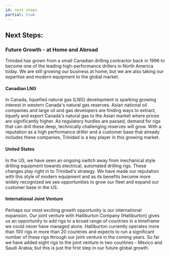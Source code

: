 ```yaml
---
id: next_steps
partial: true
---
```


## Next Steps:

### Future Growth - at Home and Abroad

Trinidad has grown from a small Canadian drilling contractor back in 1996 to become one of the leading high-performance drillers in North America today. We are still growing our business at home; but we are also taking our expertise and modern equipment to the global market.

<h4 class="no-border">
    <i class="right-arrow"></i>
    Canadian LNG
</h4>

In Canada, liquefied natural gas (LNG) development is sparking growing interest in western Canada's natural gas reserves. Asian national oil companies and large oil and gas developers are finding ways to extract, liquefy and export Canada's natural gas to the Asian market where prices are significantly higher. As regulatory hurdles are passed, demand for rigs that can drill these deep, technically challenging reserves will grow. With a reputation as a high performance driller and a customer base that already includes these companies, Trinidad is a key player in this growing market. 

<h4>
    <i class="right-arrow"></i>
    United States
</h4>

In the US, we have seen an ongoing switch away from mechanical style drilling equipment towards electrical, automated drilling rigs. These changes play right in to Trinidad's strategy. We have made our reputation with this style of modern equipment and as its benefits become more widely recognized we see opportunities to grow our fleet and expand our customer base in the US.

<h4>
    <i class="right-arrow"></i>
    International Joint Venture
</h4>

Perhaps our most exciting growth opportunity is our international expansion. Our joint venture with Halliburton Company (Halliburton) gives us an opportunity to add rigs to a broad range of countries in a timeframe we could never have managed alone. Halliburton currently operates more than 100 rigs in more than 20 countries and expects to run a significant number of these rigs through our joint venture in the coming years. So far we have added eight rigs to the joint venture in two countries - Mexico and Saudi Arabia; but this is just the first step in our future global growth.
